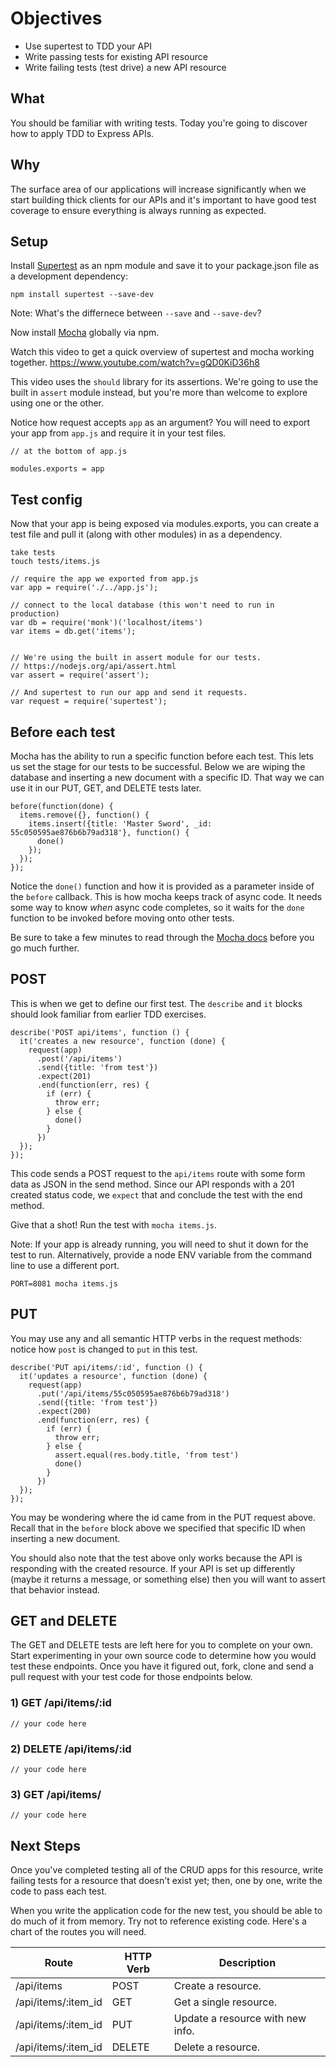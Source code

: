 # Objectives

* Use supertest to TDD your API
* Write passing tests for existing API resource
* Write failing tests (test drive) a new API resource

## What
You should be familiar with writing tests. Today you're going to discover how to apply TDD to Express APIs.

## Why
The surface area of our applications will increase significantly when we start building thick clients for our APIs and it's important to have good test coverage to ensure everything is always running as expected.

## Setup

Install [Supertest](https://github.com/visionmedia/supertest) as an npm module and save it to your package.json file as a development dependency:

`npm install supertest --save-dev`

Note: What's the differnece between `--save` and `--save-dev`?

Now install [Mocha](http://mochajs.org/) globally via npm.


Watch this video to get a quick overview of supertest and mocha working together. https://www.youtube.com/watch?v=gQD0KiD36h8

This video uses the `should` library for its assertions. We're going to use the built in `assert` module instead, but you're more than welcome to explore using one or the other.

Notice how request accepts `app` as an argument? You will need to export your app from `app.js` and require it in your test files.

```
// at the bottom of app.js

modules.exports = app
```

## Test config

Now that your app is being exposed via modules.exports, you can create a test file and pull it (along with other modules) in as a dependency.

```
take tests
touch tests/items.js
```
```
// require the app we exported from app.js
var app = require('./../app.js');

// connect to the local database (this won't need to run in production)
var db = require('monk')('localhost/items')
var items = db.get('items');


// We're using the built in assert module for our tests.
// https://nodejs.org/api/assert.html
var assert = require('assert');

// And supertest to run our app and send it requests.
var request = require('supertest');
```

## Before each test

Mocha has the ability to run a specific function before each test. This lets us set the stage for our tests to be successful. Below we are wiping the database and inserting a new document with a specific ID. That way we can use it in our PUT, GET, and DELETE tests later.

```
before(function(done) {
  items.remove({}, function() {
    items.insert({title: 'Master Sword', _id: 55c050595ae876b6b79ad318'}, function() {
      done()
    });
  });
});
```

Notice the `done()` function and how it is provided as a parameter inside of the `before` callback. This is how mocha keeps track of async code. It needs some way to know *when* async code completes, so it waits for the `done` function to be invoked before moving onto other tests.

Be sure to take a few minutes to read through the [Mocha docs](http://mochajs.org/) before you go much further.

## POST

This is when we get to define our first test. The `describe` and `it` blocks should look familiar from earlier TDD exercises.

```
describe('POST api/items', function () {
  it('creates a new resource', function (done) {
    request(app)
      .post('/api/items')
      .send({title: 'from test'})
      .expect(201)
      .end(function(err, res) {
        if (err) {
          throw err;
        } else {
          done()
        }
      })
  });
});
```

This code sends a POST request to the `api/items` route with some form data as JSON in the send method. Since our API responds with a 201 created status code, we `expect` that and conclude the test with the end method.

Give that a shot! Run the test with `mocha items.js`.

Note: If your app is already running, you will need to shut it down for the test to run. Alternatively, provide a node ENV variable from the command line to use a different port.

`PORT=8081 mocha items.js`

## PUT

You may use any and all semantic HTTP verbs in the request methods: notice how `post` is changed to `put` in this test.

```
describe('PUT api/items/:id', function () {
  it('updates a resource', function (done) {
    request(app)
      .put('/api/items/55c050595ae876b6b79ad318')
      .send({title: 'from test'})
      .expect(200)
      .end(function(err, res) {
        if (err) {
          throw err;
        } else {
          assert.equal(res.body.title, 'from test')
          done()
        }
      })
  });
});
```

You may be wondering where the id came from in the PUT request above. Recall that in the `before` block above we specified that specific ID when inserting a new document.

You should also note that the test above only works because the API is responding with the created resource. If your API is set up differently (maybe it returns a message, or something else) then you will want to assert that behavior instead.

## GET and DELETE

The GET and DELETE tests are left here for you to complete on your own. Start experimenting in your own source code to determine how you would test these endpoints. Once you have it figured out, fork, clone and send a pull request with your test code for those endpoints below.

### 1) GET /api/items/:id

```
// your code here
```

### 2) DELETE /api/items/:id

```
// your code here
```

### 3) GET /api/items/

```
// your code here
```

## Next Steps

Once you've completed testing all of the CRUD apps for this resource, write failing tests for a resource that doesn't exist yet; then, one by one, write the code to pass each test.

When you write the application code for the new test, you should be able to do much of it from memory. Try not to reference existing code. Here's a chart of the routes you will need.

| Route               | HTTP Verb | Description                  |
|---------------------|-----------|------------------------------|
| /api/items          | POST      | Create a resource.               |
| /api/items/:item_id | GET       | Get a single resource.           |
| /api/items/:item_id | PUT       | Update a resource with new info. |
| /api/items/:item_id | DELETE    | Delete a resource.              |
